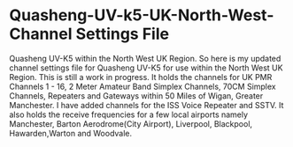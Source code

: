 # Quasheng-UV-k5-UK-North-West-Channel Settings File
Quasheng UV-K5 within the North West UK Region. 
So  here is my updated channel settings file for Quasheng UV-K5 for use within the North West UK Region. 
This is still a work in progress. 
It holds the channels for UK PMR Channels 1 - 16, 2 Meter Amateur Band  Simplex Channels, 70CM Simplex Channels, Repeaters and Gateways within 50 Miles of Wigan, Greater Manchester. 
I have added channels for the ISS Voice Repeater and SSTV.
It also holds the receive frequencies for a few local airports namely Manchester, Barton Aerodrome(City Airport), Liverpool, Blackpool, Hawarden,Warton and Woodvale.
